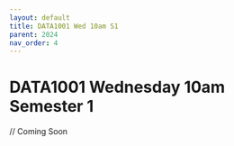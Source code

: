 ```yaml
---
layout: default
title: DATA1001 Wed 10am S1
parent: 2024
nav_order: 4
---
```


# DATA1001 Wednesday 10am Semester 1

// Coming Soon